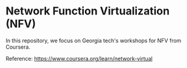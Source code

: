 # Network Function Virtualization (NFV)

In this repository, we focus on Georgia tech's workshops for NFV from Coursera.

Reference: https://www.coursera.org/learn/network-virtual
